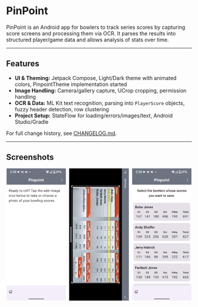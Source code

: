 # PinPoint

PinPoint is an Android app for bowlers to track series scores by capturing score screens and processing them via OCR. It parses the results into structured player/game data and allows analysis of stats over time.

---

## Features

- **UI & Theming:** Jetpack Compose, Light/Dark theme with animated colors, PinpointTheme implementation started
- **Image Handling:** Camera/gallery capture, UCrop cropping, permission handling
- **OCR & Data:** ML Kit text recognition, parsing into `PlayerScore` objects, fuzzy header detection, row clustering
- **Project Setup:** StateFlow for loading/errors/images/text, Android Studio/Gradle 


For full change history, see [CHANGELOG.md](./CHANGELOG.md).

---

## Screenshots

<p align="center" style="margin: 0; padding: 0;">
  <img src="./docs/screens/image1.jpg" width="32%" style="margin-right: 1%;" />
  <img src="./docs/screens/image2.jpg" width="32%" style="margin-right: 1%;" />
  <img src="./docs/screens/image3.jpg" width="32%" />
</p>
